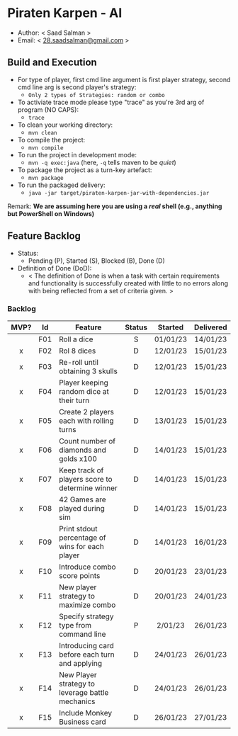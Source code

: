 # Piraten Karpen - AI

  * Author: < Saad Salman >
  * Email: < 28.saadsalman@gmail.com >

## Build and Execution

  * For type of player, first cmd line argument is first player strategy, second cmd line arg is second player's strategy:
    * `Only 2 types of Strategies: random or combo` 
  * To activiate trace mode please type "trace" as you're 3rd arg of program (NO CAPS):
    * `trace`
  * To clean your working directory:
    * `mvn clean`
  * To compile the project:
    * `mvn compile`
  * To run the project in development mode:
    * `mvn -q exec:java` (here, `-q` tells maven to be _quiet_)
  * To package the project as a turn-key artefact:
    * `mvn package`
  * To run the packaged delivery:
    * `java -jar target/piraten-karpen-jar-with-dependencies.jar` 

Remark: **We are assuming here you are using a _real_ shell (e.g., anything but PowerShell on Windows)**

## Feature Backlog

 * Status: 
   * Pending (P), Started (S), Blocked (B), Done (D)
 * Definition of Done (DoD):
   * < The definition of Done is when a task with certain requirements and functionality is successfully created with little to no errors along with being reflected from a set of criteria given.  >

### Backlog 

| MVP? | Id  | Feature  | Status  |  Started  | Delivered |
| :-:  |:-:  |---       | :-:     | :-:       | :-:       |
|     | F01 | Roll a dice |  S | 01/01/23 | 14/01/23 |
| x   | F02 | Rol 8 dices  |  D | 12/01/23  | 15/01/23 |
| x   | F03 | Re-roll until obtaining 3 skulls | D | 12/01/23 | 15/01/23 |
| x   | F04 | Player keeping random dice at their turn  |  D  | 12/01/23  | 15/01/23 |
| x   | F05 | Create 2 players each with rolling turns | D | 13/01/23| 15/01/23 |
| x   | F06 | Count number of diamonds and golds x100  |  D  | 14/01/23  | 15/01/23 |
| x   | F07 | Keep track of players score to determine winner | D |14/01/23 | 15/01/23 |
| x   | F08 | 42 Games are played during sim | D | 14/01/23 | 15/01/23 |
| x   | F09 | Print stdout percentage of wins for each player| D |14/01/23 | 16/01/23 |
| x   | F10 | Introduce combo score points| D |20/01/23 | 23/01/23 |
| x   | F11 | New player strategy to maximize combo | D |20/01/23 | 24/01/23 |
| x   | F12 | Specify strategy type from command line | P |2/01/23 | 26/01/23 |
| x   | F13 | Introducing card before each turn and applying | D |24/01/23 | 26/01/23 |
| x   | F14 | New Player strategy to leverage battle mechanics| D |24/01/23 | 26/01/23 |
| x   | F15 | Include Monkey Business card| D |26/01/23 | 27/01/23 |


